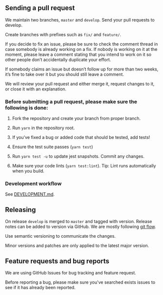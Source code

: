 ## Sending a pull request

We maintain two branches, `master` and `develop`. Send your pull requests to develop.

Create branches with prefixes such as `fix/` and `feature/`.

If you decide to fix an issue, please be sure to check the comment thread in case somebody is already working on a fix. If nobody is working on it at the moment, please leave a comment stating that you intend to work on it so other people don’t accidentally duplicate your effort.

If somebody claims an issue but doesn’t follow up for more than two weeks, it’s fine to take over it but you should still leave a comment.

We will review your pull request and either merge it, request changes to it, or close it with an explanation.

### Before submitting a pull request, please make sure the following is done:

1. Fork the repository and create your branch from proper branch.

2. Run `yarn` in the repository root.

3. If you’ve fixed a bug or added code that should be tested, add tests!

4. Ensure the test suite passes (`yarn test`)

5. Run `yarn test -u` to update jest snapshots. Commit any changes.

6. Make sure your code lints (`yarn test:lint`). Tip: Lint runs automatically when you build.

### Development workflow

See [DEVELOPMENT.md](/DEVELOPMENT.md).

## Releasing

On release `develop` is merged to `master` and tagged with version. Release notes can be added to version via GitHub. We are mostly following [git flow](https://nvie.com/posts/a-successful-git-branching-model/).

Use semantic versioning to communicate the changes.

Minor versions and patches are only applied to the latest major version.

## Feature requests and bug reports

We are using GitHub Issues for bug tracking and feature request.

Before reporting a bug, please make sure you've searched exists issues to see if it has already been reported.
